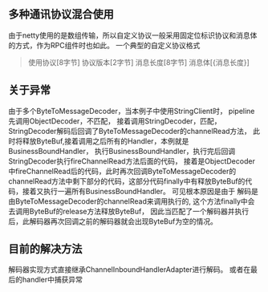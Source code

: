 ## 多种通讯协议混合使用
由于netty使用的是数组传输，所以自定义协议一般采用固定位标识协议和消息体的方式，作为RPC组件时也如此。
一个典型的自定义协议格式
> 使用协议[8字节]  协议版本[2字节] 消息长度[8字节] 消息体[{消息长度}]

## 关于异常
由于多个ByteToMessageDecoder，当本例子中使用StringClient时，
pipeline先调用ObjectDecoder，不匹配，
接着调用StringDecoder，匹配，
StringDecoder解码后回调了ByteToMessageDecoder的channelRead方法，
此时将释放ByteBuf,接着调用之后所有的Handler，本例就是BusinessBoundHandler，
执行BusinessBoundHandler，执行完后回调StringDecoder执行fireChannelRead方法后面的代码，
接着是ObjectDecoder中fireChannelRead后的代码，此时再次回调ByteToMessageDecoder的channelRead方法中剩下部分的代码，这部分代码finally中有释放ByteBuf的代码，接着又执行一遍所有BusinessBoundHandler。
可见根本原因是由于
解码是由ByteToMessageDecoder的channelRead来调用执行的,
这个方法finally中会去调用ByteBuf的release方法释放ByteBuf，
因此当匹配了一个解码器并执行后，此解码器再次回调之前的解码器就会出现ByteBuf为空的情况。
## 目前的解决方法
解码器实现方式直接继承ChannelInboundHandlerAdapter进行解码。
或者在最后的handler中捕获异常